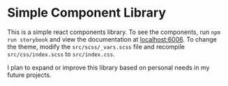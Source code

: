 # Simple Component Library

This is a simple react components library. To see the components, run `npm run storybook` and view the documentation at [localhost:6006](localhost:6006). To change the theme, modify the `src/scss/_vars.scss` file and recompile `src/css/index.scss` to `src/index.css`.

I plan to expand or improve this library based on personal needs in my future projects.
